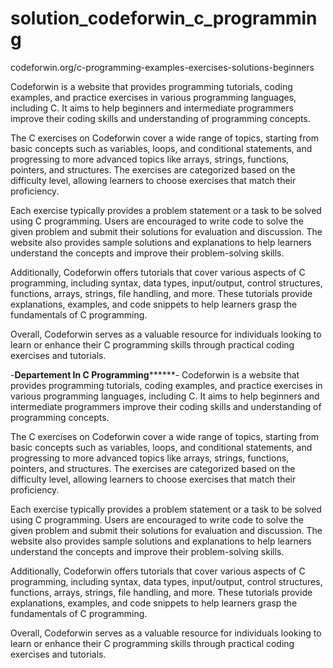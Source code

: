 # solution_codeforwin_c_programming 

codeforwin.org/c-programming-examples-exercises-solutions-beginners

Codeforwin is a website that provides programming tutorials, coding examples,
and practice exercises in various programming languages, including C. It aims to 
help beginners and intermediate programmers improve their coding skills and understanding of programming concepts.

The C exercises on Codeforwin cover a wide range of topics, starting from basic concepts such as 
variables, loops, and conditional statements, and progressing to more advanced topics like arrays, 
strings, functions, pointers, and structures. The exercises are categorized based on the difficulty 
level, allowing learners to choose exercises that match their proficiency.

Each exercise typically provides a problem statement or a task to be solved using C programming. Users 
are encouraged to write code to solve the given problem and submit their solutions for evaluation and discussion. 
The website also provides sample solutions and explanations to help learners understand the concepts and improve their problem-solving skills.

Additionally, Codeforwin offers tutorials that cover various aspects of C programming, including syntax, data types, 
input/output, control structures, functions, arrays, strings, file handling, and more. These tutorials provide explanations, 
examples, and code snippets to help learners grasp the fundamentals of C programming.

Overall, Codeforwin serves as a valuable resource for individuals looking to learn or enhance their C programming skills through practical coding exercises and tutorials.


-******************************************************Departement In C Programming************************************************************-
Codeforwin is a website that provides programming tutorials, coding examples, and practice exercises in various programming languages, including C. 
It aims to help beginners and intermediate programmers improve their coding skills and understanding of programming concepts.

The C exercises on Codeforwin cover a wide range of topics, starting from basic concepts such as variables, loops, and conditional statements, 
and progressing to more advanced topics like arrays, strings, functions, pointers, and structures. The exercises are categorized based on the difficulty
level, allowing learners to choose exercises that match their proficiency.

Each exercise typically provides a problem statement or a task to be solved using C programming. Users are encouraged to write code to solve the given problem
and submit their solutions for evaluation and discussion. The website also provides sample solutions and explanations to help learners understand the concepts 
and improve their problem-solving skills.

Additionally, Codeforwin offers tutorials that cover various aspects of C programming, including syntax, data types, input/output, control structures, functions, arrays, 
strings, file handling, and more. These tutorials provide explanations, examples, and code snippets to help learners grasp the fundamentals of C programming.

Overall, Codeforwin serves as a valuable resource for individuals looking to learn or enhance their C programming skills through practical coding exercises and tutorials.
